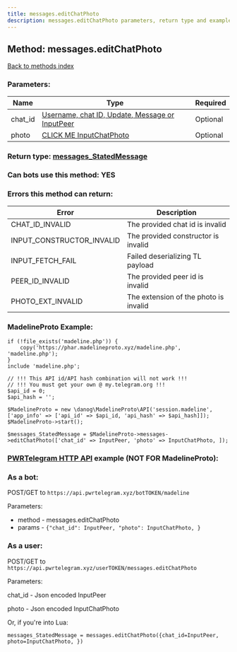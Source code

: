 ```yaml
---
title: messages.editChatPhoto
description: messages.editChatPhoto parameters, return type and example
---
```

## Method: messages.editChatPhoto  
[Back to methods index](index.md)


### Parameters:

| Name     |    Type       | Required |
|----------|---------------|----------|
|chat\_id|[Username, chat ID, Update, Message or InputPeer](../types/InputPeer.md) | Optional|
|photo|[CLICK ME InputChatPhoto](../types/InputChatPhoto.md) | Optional|


### Return type: [messages\_StatedMessage](../types/messages_StatedMessage.md)

### Can bots use this method: **YES**


### Errors this method can return:

| Error    | Description   |
|----------|---------------|
|CHAT_ID_INVALID|The provided chat id is invalid|
|INPUT_CONSTRUCTOR_INVALID|The provided constructor is invalid|
|INPUT_FETCH_FAIL|Failed deserializing TL payload|
|PEER_ID_INVALID|The provided peer id is invalid|
|PHOTO_EXT_INVALID|The extension of the photo is invalid|


### MadelineProto Example:


```
if (!file_exists('madeline.php')) {
    copy('https://phar.madelineproto.xyz/madeline.php', 'madeline.php');
}
include 'madeline.php';

// !!! This API id/API hash combination will not work !!!
// !!! You must get your own @ my.telegram.org !!!
$api_id = 0;
$api_hash = '';

$MadelineProto = new \danog\MadelineProto\API('session.madeline', ['app_info' => ['api_id' => $api_id, 'api_hash' => $api_hash]]);
$MadelineProto->start();

$messages_StatedMessage = $MadelineProto->messages->editChatPhoto(['chat_id' => InputPeer, 'photo' => InputChatPhoto, ]);
```

### [PWRTelegram HTTP API](https://pwrtelegram.xyz) example (NOT FOR MadelineProto):

### As a bot:

POST/GET to `https://api.pwrtelegram.xyz/botTOKEN/madeline`

Parameters:

* method - messages.editChatPhoto
* params - `{"chat_id": InputPeer, "photo": InputChatPhoto, }`



### As a user:

POST/GET to `https://api.pwrtelegram.xyz/userTOKEN/messages.editChatPhoto`

Parameters:

chat_id - Json encoded InputPeer

photo - Json encoded InputChatPhoto




Or, if you're into Lua:

```
messages_StatedMessage = messages.editChatPhoto({chat_id=InputPeer, photo=InputChatPhoto, })
```

